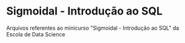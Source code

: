 # Sigmoidal - Introdução ao SQL
Arquivos referentes ao minicurso "Sigmoidal - Introdução ao SQL" da Escola de Data Science
